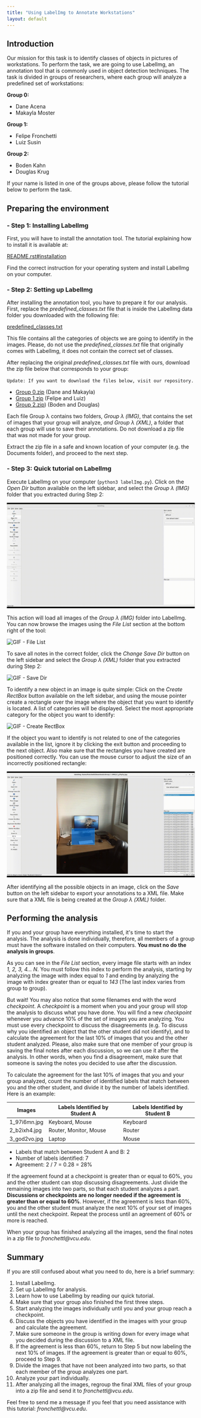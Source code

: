```yaml
---
title: "Using LabelImg to Annotate Workstations"
layout: default
---
```


## Introduction

Our mission for this task is to identify classes of objects in pictures of workstations.
To perform the task, we are going to use LabelImg, an annotation tool that is commonly used in object detection techniques. The task
is divided in groups of researchers, where each group will analyze a predefined set of workstations:

**Group 0:**

- Dane Acena
- Makayla Moster

**Group 1:**

- Felipe Fronchetti
- Luiz Susin

**Group 2:**

- Boden Kahn
- Douglas Krug

If your name is listed in one of the groups above, please follow the tutorial below to perform the task.

## Preparing the environment

### - Step 1: Installing LabelImg

First, you will have to install the annotation tool. The tutorial explaining how to install it is available at:

[README.rst#installation](https://github.com/tzutalin/labelImg/blob/master/README.rst#installation)

Find the correct instruction for your operating system and install LabelImg on your computer.

### - Step 2: Setting up LabelImg

 After installing the annotation tool, you have to prepare it for our analysis. First, replace the _predefined_classes.txt_ file that is inside the LabelImg data folder you downloaded with the following file:

[predefined_classes.txt](download_files/predefined_classes.txt)

This file contains all the categories of objects we are going to identify in the images. Please, do not use the _predefined_classes.txt_ file that originally comes with LabelImg, it does not contain the correct set of classes.

After replacing the original _predefined_classes.txt_ file with ours, download the zip file below that corresponds to your group:

`Update: If you want to download the files below, visit our repository.`

- [Group 0.zip]() (Dane and Makayla)
- [Group 1.zip]() (Felipe and Luiz)
- [Group 2.zip]()) (Boden and Douglas)

Each file Group λ contains two folders, _Group λ (IMG)_, that contains the set of images that your group will analyze, _and Group λ (XML)_, a folder that each group will use to save their annotations. Do not download a zip file that was not made for your group.

Extract the zip file in a safe and known location of your computer (e.g. the Documents folder), and proceed to the next step.

### - Step 3: Quick tutorial on LabelImg

Execute LabelImg on your computer (`python3 labelImg.py`). Click on the _Open Dir_ button available on the left sidebar, and select the _Group λ (IMG)_ folder that you extracted during Step 2:

![GIF - Open Dir](imgs/gif/open-dir.gif)

This action will load all images of the _Group λ (IMG)_ folder into LabelImg. You can now browse the images using the _File List_ section at the bottom right of the tool:

![GIF - File List](imgs/gif/file-list.gif)

To save all notes in the correct folder, click the _Change  Save Dir_ button on the left sidebar and select the _Group λ (XML)_ folder that you 
extracted during Step 2:

![GIF - Save Dir](imgs/gif/change-savedir.gif)

To identify a new object in an image is quite simple: Click on the _Create RectBox_ button available on the left sidebar, and using the mouse pointer create a rectangle over the image where the object that you want to identify is located. A list of categories will be displayed. Select the most appropriate category for the object you want to identify:

![GIF - Create RectBox](imgs/gif/create-rectbox.gif)

If the object you want to identify is not related to one of the categories available in the list, ignore it by clicking the exit button and proceeding to the next object. Also make sure that the rectangles you have created are positioned correctly. You can use the mouse cursor to adjust the size of an incorrectly positioned rectangle:

![GIF - Resize RectBox](imgs/gif/resize-rectbox.gif)

After identifying all the possible objects in an image, click on the _Save_ button on the left sidebar to export your annotations to a XML file.
Make sure that a XML file is being created at the _Group λ (XML)_ folder.

## Performing the analysis

If you and your group have everything installed, it's time to start the analysis. The analysis is done individually, therefore, all members of a group must have the software installed on their computers. **You must no do the analysis in groups**.

 As you can see in the _File List_ section, every image file starts with an index _1, 2, 3, 4... N_. You must follow this index to perform the analysis, starting by analyzing the image with index equal to _1_ and ending by analyzing the image with index greater than or equal to _143_ (The last index varies from group to group).

But wait! You may also notice that some filenames end with the word _checkpoint_. A _checkpoint_ is a moment when you and your group will stop the analysis to discuss what you have done. You will find a new _checkpoint_ whenever you advance 10% of the
set of images you are analyzing. You must use every checkpoint to discuss the disagreements (e.g. To discuss why you identified an object that the other student did not identify), and to calculate the agreement for the last 10% of images that you and the other student analyzed. Please, also make sure that one member of your group is saving the final notes after each discussion, so we can use it after the analysis. In other words, when you find a disagreement, make sure that someone is saving the notes you decided to use after the discussion.

To calculate the agreement for the last 10% of images that you and your group analyzed, count the number of identified labels that match between you and the other student, and divide it by the number of labels identified. Here is an example:

| Images       | Labels Identified by Student A | Labels Identified by Student B |
|--------------|--------------------------------|--------------------------------|
| 1_97i6mn.jpg | Keyboard, Mouse                | Keyboard                       |
| 2_b2ixh4.jpg | Router, Monitor, Mouse         | Router                         |
| 3_god2vo.jpg | Laptop                         | Mouse                          |

- Labels that match between Student A and B: 2
- Number of labels identified: 7
- Agreement: 2 / 7 = 0.28 = 28%

If the agreement found at a checkpoint is greater than or equal to 60%, you and the other student can stop discussing disagreements.
Just divide the remaining images into two parts, so that each student analyzes a part. **Discussions or checkpoints
are no longer needed if the agreement is greater than or equal to 60%**. However, if the agreement is less than 60%, you and the other student must analyze the next 10% of your set of images until the next checkpoint. Repeat the process until an agreement of 60% or more is reached.

When your group has finished analyzing all the images, send the final notes in a zip file to _fronchettl@vcu.edu_.

## Summary

If you are still confused about what you need to do, here is a brief summary:

1. Install LabelImg.
2. Set up LabelImg for analysis.
3. Learn how to use LabelImg by reading our quick tutorial.
4. Make sure that your group also finished the first three steps.
5. Start analyzing the images individually until you and your group reach a checkpoint.
6. Discuss the objects you have identified in the images with your group and calculate the agreement.
7. Make sure someone in the group is writing down for every image what you decided during the discussion to a XML file.
8. If the agreement is less than 60%, return to Step 5 but now labeling the next 10% of images. If the agreement is greater than or equal to 60%, proceed to Step 9.
9. Divide the images that have not been analyzed into two parts, so that each member of the group analyzes one part.
10. Analyze your part individually.
11. After analyzing all the images, regroup the final XML files of your group into a zip file and send it to _fronchettl@vcu.edu_.

Feel free to send me a message if you feel that you need assistance with this tutorial: _fronchettl@vcu.edu_.
